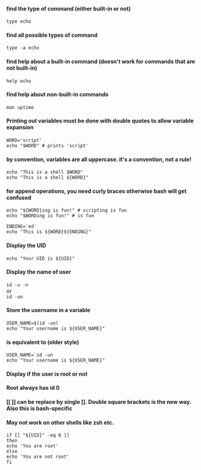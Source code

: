 #### find the type of command (either built-in or not)
```type echo```

#### find all possible types of command
```type -a echo```

#### find help about a built-in command (doesn't work for commands that are not built-in)
```help echo```

#### find help about non-built-in commands
```man uptime```

#### Printing out variables must be done with double quotes to allow variable expansion
```WORD='script'```  
```echo "$WORD" # prints 'script'```

#### by convention, variables are all uppercase. it's a convention, not a rule!
```echo "This is a shell $WORD"```  
```echo "This is a shell ${WORD}"```

#### for append operations, you need curly braces otherwise bash will get confused
```echo "${WORD}ing is fun!" # scripting is fun```  
```echo "$WORDing is fun!" # is fun```

```ENDING='ed'```  
```echo "This is ${WORD}${ENDING}"```

#### Display the UID
```echo "Your UID is ${UID}"```

#### Display the name of user
```id -u -n```  
or  
```id -un```

#### Store the username in a variable
```USER_NAME=$(id -un)```  
```echo "Your username is ${USER_NAME}"```  

#### is equivalent to (older style)
```USER_NAME=`id -un```  
```echo "Your username is ${USER_NAME}"```  

#### Display if the user is root or not
#### Root always has id 0
#### [[ ]] can be replace by single []. Double square brackets is the new way. Also this is bash-specific
#### May not work on other shells like zsh etc.
```if [[ "${UID}" -eq 0 ]]```  
```then```  
  ```echo 'You are root'```  
```else```  
  ```echo 'You are not root'```  
```fi```  

